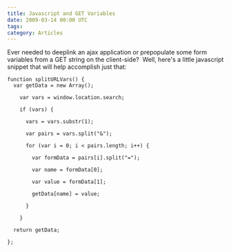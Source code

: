 ```yaml
---
title: Javascript and GET Variables
date: 2009-03-14 00:00 UTC
tags:
category: Articles
---
```


<p>Ever needed to deeplink an ajax application or prepopulate some form variables from a GET string on the client-side? &nbsp;Well, here's a little javascript snippet that will help accomplish just that:</p>
<p><code class="js">function splitURLVars() {
&nbsp;&nbsp;var getData = new Array();<br />
&nbsp;&nbsp;&nbsp;&nbsp;var vars = window.location.search;<br />
&nbsp;&nbsp;&nbsp;&nbsp;if (vars) {<br />
&nbsp;&nbsp;&nbsp;&nbsp;&nbsp;&nbsp;vars = vars.substr(1);<br />
&nbsp;&nbsp;&nbsp;&nbsp;&nbsp;&nbsp;var pairs = vars.split("&amp;");<br />
&nbsp;&nbsp;&nbsp;&nbsp;&nbsp;&nbsp;for (var i = 0; i &lt; pairs.length; i++) {<br />
&nbsp;&nbsp;&nbsp;&nbsp;&nbsp;&nbsp;&nbsp;&nbsp;var formData = pairs[i].split("=");<br />
&nbsp;&nbsp;&nbsp;&nbsp;&nbsp;&nbsp;&nbsp;&nbsp;var name = formData[0];<br />
&nbsp;&nbsp;&nbsp;&nbsp;&nbsp;&nbsp;&nbsp;&nbsp;var value = formData[1];<br />
&nbsp;&nbsp;&nbsp;&nbsp;&nbsp;&nbsp;&nbsp;&nbsp;getData[name] = value;<br />
&nbsp;&nbsp;&nbsp;&nbsp;&nbsp;&nbsp;}<br />
&nbsp;&nbsp;&nbsp;&nbsp;}<br />
&nbsp;&nbsp;return getData;<br />
};</code></p>
